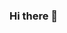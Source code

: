 ### Hi there 👋

<!--
**SoummerELMehdi/SoummerELMehdi** is a ✨ _special_ ✨ repository because its `README.md` (this file) appears on your GitHub profile.

<p align="center" >
  <samp>
    <img src="me.jpg" />    
    <br>I'm a Data & Software Engineering Student , at <b><font color="#19B5FE">INSEA Morocco</font></b>
    <br> interested in <b><font color="#5B3256">Data Engineering</font> , <font color="#763568">Big Data</font> , <font color="#8D608C">Cloud Computing</font> , <font color="#A87CA0">Machine learning</font></b> and new technologies</br>
    <br>Founder of <b><a rel="nofollow noopener noreferrer" target="_blank" href="https://www.facebook.com/groups/728003797965249"><font color="#C91F37">Affectation école d'ingénieur ( Post Prepa ) </font></a></b> 
    <br>Co Head & Co Founder of Event Cell at <b><a rel="nofollow noopener noreferrer" target="_blank" href="https://www.facebook.com/InseaIE" ><font color="#007FF">INSEA INNOVATION EDGE Club </font></a></b></br>
    <br>
    <img align="center" width="300px" src="https://external-content.duckduckgo.com/iu/?u=https%3A%2F%2F66.media.tumblr.com%2F6389e4c81e3e2cf5c8d2a69730945352%2F53d179712741a0fb-cc%2Fs540x810%2F6641980954afb2f7ec0b36a2833726c220b03138.gif&f=1&nofb=1" />
   <br>
  <b align="center" width="40px">Goal:  <font color="#3C69E7">Chill</font> <font color="#7C0A02">and </font><font color="#BD33A4">Improve</font> </b>
</samp>
  <br>
  <img src="https://media1.tenor.com/images/56e314a0942498c25768b423245d3f8c/tenor.gif" width="300"/>

</p>

- Recent GitHub Activity :

![Anurag's github stats](https://github-readme-stats.vercel.app/api?username=SoummerELMehdi&show_icons=true&theme=synthwave)

- Find me on 📧 :  
  
  [<img align="left" alt="soummermehdi1611 | Gmail" width="22px" src="https://upload.wikimedia.org/wikipedia/commons/thumb/8/8b/PICOL_icon_Mail.svg/1200px-PICOL_icon_Mail.svg.png" />][Gmail]
  [<img align="left" alt="Strif3__ | Reddit" width="22px" src="https://cdn.freebiesupply.com/logos/large/2x/reddit-2-logo-png-transparent.png" />][Reddit]
  [<img align="left" alt="soummermehdi | LinkedIn" width="22px" src="https://cdn.jsdelivr.net/npm/simple-icons@v3/icons/linkedin.svg" />][linkedin]
  [<img align="left" alt="SoummerELMehdi | Github" width="22px" src="https://cdn.jsdelivr.net/gh/codefresh-io/steps/incubating/github-pr/icon.svg" />][Github]
  [<img align="left" alt="Strif3__ | Spotify" width="22px" src="https://www.impresariat-simmenauer.de/wp-content/themes/simmenauer/img/spotify-black.svg" />][Spotify]


[youtube]: https://youtube.com/codeSTACKr
[Github]: https://github.com/SoummerELMehdi
[linkedin]: https://www.linkedin.com/in/soummermehdi/
[Reddit]: https://www.reddit.com/user/Strif3__
[Gmail]: soummermehdi1611@gmail.com
[Spotify]: https://open.spotify.com/user/26bujl7929zomro4a0klpq3hm

-->
